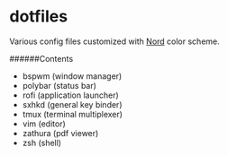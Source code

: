 # dotfiles
Various config files customized with [Nord](https://github.com/arcticicestudio/nord) color scheme.

######Contents
- bspwm (window manager)
- polybar (status bar)
- rofi (application launcher)
- sxhkd (general key binder)
- tmux (terminal multiplexer)
- vim (editor)
- zathura (pdf viewer)
- zsh (shell)
